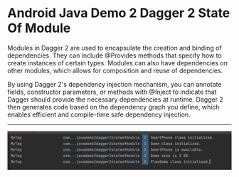 # Android Java Demo 2 Dagger 2 State Of Module

Modules in Dagger 2 are used to encapsulate the creation and binding of dependencies. They can include @Provides methods that specify how to create instances of certain types. Modules can also have dependencies on other modules, which allows for composition and reuse of dependencies.

By using Dagger 2's dependency injection mechanism, you can annotate fields, constructor parameters, or methods with @Inject to indicate that Dagger should provide the necessary dependencies at runtime. Dagger 2 then generates code based on the dependency graph you define, which enables efficient and compile-time safe dependency injection.

---

[![Vaibhav Mojidra - 1.jpeg](https://raw.githubusercontent.com/VaibhavMojidra/Android-Java---Demo-2-Dagger-2-State-Of-Module/master/screenshots/1.jpeg "Vaibhav Mojidra")](https://vaibhavmojidra.github.io/site/)